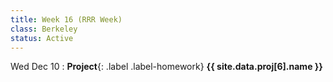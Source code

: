 ```yaml
---
title: Week 16 (RRR Week)
class: Berkeley
status: Active
---
```


Wed Dec 10
: **Project**{: .label .label-homework} **{{ site.data.proj[6].name }}**